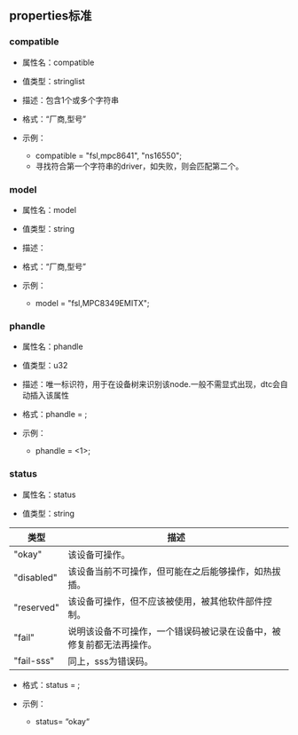 ## properties标准

### compatible

- 属性名：compatible

- 值类型：stringlist

- 描述：包含1个或多个字符串

- 格式：“厂商,型号”

- 示例：

  -  compatible = "fsl,mpc8641", "ns16550";  
  - 寻找符合第一个字符串的driver，如失败，则会匹配第二个。

  

### model 

- 属性名：model

- 值类型：string

- 描述：
- 格式：“厂商,型号”

- 示例：
  - model = "fsl,MPC8349EMITX";  

### phandle 

- 属性名：phandle 

- 值类型：u32

- 描述：唯一标识符，用于在设备树来识别该node.一般不需显式出现，dtc会自动插入该属性
- 格式：phandle = <num>;

- 示例：
  - phandle = <1>; 

### status 

- 属性名：status 

- 值类型：string

| 类型       | 描述                                                         |
| ---------- | ------------------------------------------------------------ |
| "okay"     | 该设备可操作。                                               |
| "disabled" | 该设备当前不可操作，但可能在之后能够操作，如热拔插。         |
| "reserved" | 该设备可操作，但不应该被使用，被其他软件部件控制。           |
| "fail"     | 说明该设备不可操作，一个错误码被记录在设备中，被修复前都无法再操作。 |
| "fail-sss" | 同上，sss为错误码。                                          |
- 格式：status = <string>;

- 示例：
  - status= “okay“